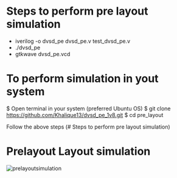 # Steps to perform pre layout simulation

- iverilog -o dvsd_pe dvsd_pe.v test_dvsd_pe.v
- ./dvsd_pe
- gtkwave dvsd_pe.vcd

# To perform simulation in yout system

$ Open terminal in your system (preferred Ubuntu OS)
$ git clone https://github.com/Khalique13/dvsd_pe_1v8.git
$ cd pre_layout

Follow the above steps (# Steps to perform pre layout simulation)

# Prelayout Layout simulation

![prelayoutsimulation](https://user-images.githubusercontent.com/80625515/130048726-e4050b69-6da6-4db9-9a54-79365e89e842.png)

